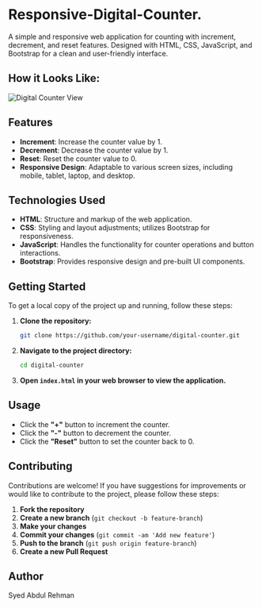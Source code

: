 # Responsive-Digital-Counter.
A simple and responsive web application for counting with increment, decrement, and reset features. Designed with HTML, CSS, JavaScript, and Bootstrap for a clean and user-friendly interface.

## How it Looks Like:

![Digital Counter View](Image.JPG)

## Features

- **Increment**: Increase the counter value by 1.
- **Decrement**: Decrease the counter value by 1.
- **Reset**: Reset the counter value to 0.
- **Responsive Design**: Adaptable to various screen sizes, including mobile, tablet, laptop, and desktop.

## Technologies Used

- **HTML**: Structure and markup of the web application.
- **CSS**: Styling and layout adjustments; utilizes Bootstrap for responsiveness.
- **JavaScript**: Handles the functionality for counter operations and button interactions.
- **Bootstrap**: Provides responsive design and pre-built UI components.

## Getting Started

To get a local copy of the project up and running, follow these steps:

1. **Clone the repository:**

    ```bash
    git clone https://github.com/your-username/digital-counter.git
    ```

2. **Navigate to the project directory:**

    ```bash
    cd digital-counter
    ```

3. **Open `index.html` in your web browser to view the application.**

## Usage

- Click the **"+"** button to increment the counter.
- Click the **"-"** button to decrement the counter.
- Click the **"Reset"** button to set the counter back to 0.

## Contributing

Contributions are welcome! If you have suggestions for improvements or would like to contribute to the project, please follow these steps:

1. **Fork the repository**
2. **Create a new branch** (`git checkout -b feature-branch`)
3. **Make your changes**
4. **Commit your changes** (`git commit -am 'Add new feature'`)
5. **Push to the branch** (`git push origin feature-branch`)
6. **Create a new Pull Request**

## Author

Syed Abdul Rehman
